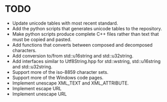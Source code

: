 TODO
====
* Update unicode tables with most recent standard.
* Add the python scripts that generates unicode tables to the repository.
* Make python scripts produce complete C++ files rather than text that must be copied and pasted.
* Add functions that converts between composed and decomposed characters.
* Add conversion to/from std::u16string and std::u32string.
* Add interfaces similar to Utf8String.hpp for std::wstring, std::u16string and std::u32string.
* Support more of the iso-8859 character sets.
* Support more of the Windows code pages.
* Implement unescape XML_TEXT and XML_ATTRIBUTE.
* Implement escape URL
* Implement unescape URL

